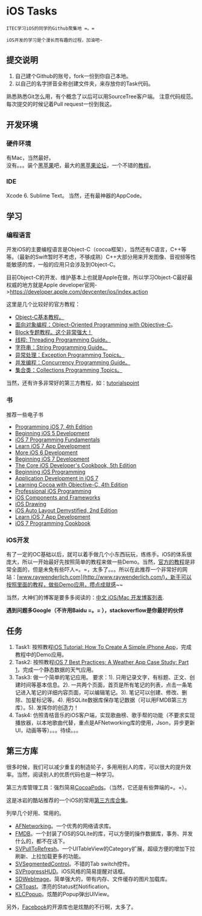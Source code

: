iOS Tasks
=========

    ITEC学习iOS的同学的Github聚集地 =。=

	iOS开发的学习是个漫长而有趣的过程，加油吧~
	
## 提交说明
1. 自己建个Github的账号，fork一份到你自己本地。
2. 以自己的名字拼音全称创建文件夹，来存放你的Task代码。

熟悉熟悉Git怎么用，有个概念了以后可以用SourceTree客户端。
注意代码规范。
每次提交的时候记着Pull request一份到我这。

## 开发环境

### 硬件环境
有Mac，当然最好。</br>
没有。。。装个[黑苹果](http://zh.wikipedia.org/wiki/OSx86)吧，最大的[黑苹果论坛](http://bbs.pcbeta.com/forum.php?gid)，一个不错的[教程](http://bbs.feng.com/read-htm-tid-6296516.html)。

### IDE
Xcode 6.
Sublime Text。
当然，还有最神器的AppCode。


## 学习
### 编程语言
开发iOS的主要编程语言是Object-C（cocoa框架），当然还有C语言，C++等等。（最新的Swift暂时不考虑，不够成熟）C++大部分用来开发图像、音视频等性能敏感的库，一般的应用只会涉及到Object-C。

目前Object-C的开发、维护基本上也就是Apple在做，所以学习Object-C最好最权威的地方就是Apple developer官网->https://developer.apple.com/devcenter/ios/index.action

这里是几个比较好的官方教程：
* [Object-C基本教程。](https://developer.apple.com/library/mac/documentation/cocoa/conceptual/ProgrammingWithObjectiveC/Introduction/Introduction.html)
* [面向对象编程：Object-Oriented Programming with Objective-C](https://developer.apple.com/library/ios/documentation/Cocoa/Conceptual/OOP_ObjC/Introduction/Introduction.html#//apple_ref/doc/uid/TP40005149)。
* [Block专题教程。这个非常强大！](https://developer.apple.com/library/ios/documentation/Cocoa/Conceptual/Blocks/Articles/00_Introduction.html#//apple_ref/doc/uid/TP40007502)
* [线程: Threading Programming Guide。](https://developer.apple.com/library/ios/documentation/Cocoa/Conceptual/Multithreading/Introduction/Introduction.html#//apple_ref/doc/uid/10000057i)
* [字符串：String Programming Guide。](https://developer.apple.com/library/ios/documentation/Cocoa/Conceptual/Strings/introStrings.html#//apple_ref/doc/uid/10000035i)
* [异常处理：Exception Programming Topics。](https://developer.apple.com/library/ios/documentation/Cocoa/Conceptual/Exceptions/Exceptions.html#//apple_ref/doc/uid/10000012i)
* [并发编程：Concurrency Programming Guide。](https://developer.apple.com/library/ios/documentation/General/Conceptual/ConcurrencyProgrammingGuide/Introduction/Introduction.html#//apple_ref/doc/uid/TP40008091)
* [集合类：Collections Programming Topics。](https://developer.apple.com/library/ios/documentation/Cocoa/Conceptual/Collections/Collections.html#//apple_ref/doc/uid/10000034i)

当然，还有许多非常好的第三方教程，如：[tutorialspoint](http://www.tutorialspoint.com/objective_c/index.htm)

### 书
推荐一些电子书

* [Programming iOS 7, 4th Edition](http://it-ebooks.info/book/3138/)
* [Beginning iOS 5 Development](http://it-ebooks.info/book/508/)
* [iOS 7 Programming Fundamentals](http://it-ebooks.info/book/3084/)
* [Learn iOS 7 App Development](http://it-ebooks.info/book/3143/)
* [More iOS 6 Development](http://www.it-ebooks.info/book/1973/)
* [Beginning iOS 7 Development](http://www.it-ebooks.info/book/3901/)
* [The Core iOS Developer's Cookbook, 5th Edition](http://www.it-ebooks.info/book/3675/)
* [Beginning iOS Programming](http://www.it-ebooks.info/book/3663/)
* [Application Development in iOS 7](http://www.it-ebooks.info/book/3545/)
* [Learning Cocoa with Objective-C, 4th Edition](http://www.it-ebooks.info/book/3323/)
* [Professional iOS Programming](http://www.it-ebooks.info/book/3834/)
* [iOS Components and Frameworks](http://www.it-ebooks.info/book/3684/)
* [iOS Drawing](http://www.it-ebooks.info/book/3683/)
* [iOS Auto Layout Demystified, 2nd Edition](http://www.it-ebooks.info/book/3681/)
* [Learn iOS 7 App Development](http://www.it-ebooks.info/book/3143/)
* [iOS 7 Programming Cookbook](http://www.it-ebooks.info/book/3083/)

### iOS开发
有了一定的OC基础以后，就可以着手做几个小东西玩玩，练练手。iOS的体系很庞大，所以一开始最好先按照简单的教程来做一些Demo。当然，[官方的教程](https://developer.apple.com/library/ios/navigation/#)是非常全面的，但是未免有些吓人=。=，太多了。。。所以在此推荐一个非常好的网站：[www.raywenderlich.com](http://www.raywenderlich.com/)，新手可以按照里面的教程，做些Demo应用，攒点成就感~~

当然，大神们的博客是要多多阅读的：[中文 iOS/Mac 开发博客列表](https://github.com/tangqiaoboy/iOSBlogCN).

**遇到问题多Google（不许用Baidu =。= ），stackoverflow是你最好的伙伴**

## 任务
1. Task1: 按照教程[iOS Tutorial: How To Create A Simple iPhone App](http://www.raywenderlich.com/1797/ios-tutorial-how-to-create-a-simple-iphone-app-part-1)，完成教程中的Demo应用。
2. Task2: 按照教程[iOS 7 Best Practices; A Weather App Case Study: Part 1](http://www.raywenderlich.com/55384/ios-7-best-practices-part-1)，完成一个静态数据的天气应用。
3. Task3: 做一个简单的笔记应用。
要求：1). 只用记录文字，有标题、正文、创建时间等基本信息。2). 一共两个页面，首页是所有笔记的列表，点击一条笔记进入笔记的详细内容页面，可以编辑笔记。3). 笔记可以创建、修改、删除、加星标记等。4). 用SQLite数据库保存笔记数据（可以用FMDB第三方库）。5). 发挥你的创造力！
4. Task4: 仿照青桔音乐的iOS客户端，实现歌曲榜、歌手帮的功能（不要求实现播放器，以本地歌曲代替，重点是AFNetworking库的使用，Json，异步更新UI，动画等等）。。。待续。。。

## 第三方库
很多时候，我们可以减少重复的制造轮子，多用用别人的库，可以很大的提升效率。当然，阅读别人的优质代码也是一种学习。

第三方库管理工具：强烈简易[CocoaPods](http://cocoapods.org/)。（当然，它还是有些弊端的=。=）。

这是冰岩的酷站推荐的一个iOS的常用[第三方库合集](http://github.ibireme.com/github/list/ios/)。

列举几个好用、常用的。
* [AFNetworking](https://github.com/AFNetworking/AFNetworking)。一个优秀的网络请求库。
* [FMDB](https://github.com/ccgus/fmdb)。一个封装了iOS的SQLite的库，可以方便的操作数据库，事务、并发什么的，都不在话下。
* [SVPullToRefresh](https://github.com/samvermette/SVPullToRefresh)。一个UITableView的Category扩展，超级方便的增加下拉刷新、上拉加载更多的功能。
* [SVSegmentedControl](https://github.com/samvermette/SVSegmentedControl)。不错的Tab switch控件。
* [SVProgressHUD](https://github.com/TransitApp/SVProgressHUD)。iOS风格的简易提醒对话框。
* [SDWebImage](https://github.com/rs/SDWebImage)。简单强大的，带有内存、文件缓存的图片加载库。
* [CRToast](https://github.com/cruffenach/CRToast)。漂亮的Status栏Notification。
* [KLCPopup](https://github.com/jmascia/KLCPopup)。炫酷的Popup弹出UIView。

另外，[Facebook](https://github.com/facebook)的开源库也是炫酷的不行啊，太多了。